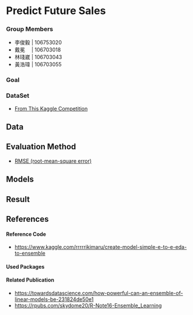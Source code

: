 # Predict Future Sales

### Group Members
- 李俊毅 | 106753020
- 戴冕　 | 106703018
- 林琖崴 | 106703043
- 黃浩瑋 | 106703055

### Goal

### DataSet
- [From This Kaggle Competition](https://www.kaggle.com/c/competitive-data-science-predict-future-sales/overview)

## Data

## Evaluation Method
- [RMSE (root-mean-square error)](https://en.wikipedia.org/wiki/Root-mean-square_deviation)

## Models

## Result

## References

#### Reference Code
- https://www.kaggle.com/rrrrrikimaru/create-model-simple-e-to-e-eda-to-ensemble

#### Used Packages

#### Related Publication
- https://towardsdatascience.com/how-powerful-can-an-ensemble-of-linear-models-be-231824de50e1
- https://rpubs.com/skydome20/R-Note16-Ensemble_Learning

